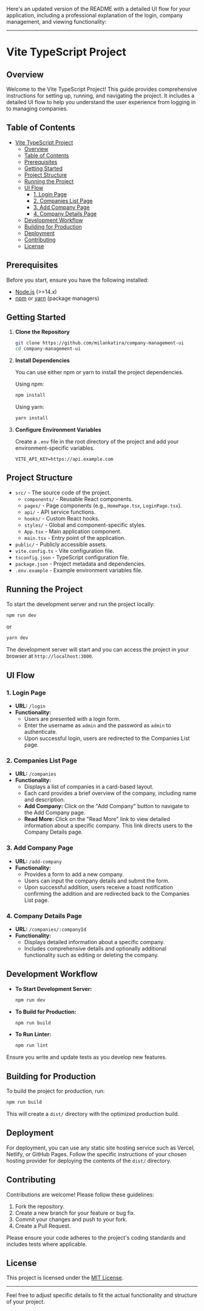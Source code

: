 Here's an updated version of the README with a detailed UI flow for your application, including a professional explanation of the login, company management, and viewing functionality:

---

# Vite TypeScript Project

## Overview

Welcome to the Vite TypeScript Project! This guide provides comprehensive instructions for setting up, running, and navigating the project. It includes a detailed UI flow to help you understand the user experience from logging in to managing companies.

## Table of Contents

- [Vite TypeScript Project](#vite-typescript-project)
  - [Overview](#overview)
  - [Table of Contents](#table-of-contents)
  - [Prerequisites](#prerequisites)
  - [Getting Started](#getting-started)
  - [Project Structure](#project-structure)
  - [Running the Project](#running-the-project)
  - [UI Flow](#ui-flow)
    - [1. Login Page](#1-login-page)
    - [2. Companies List Page](#2-companies-list-page)
    - [3. Add Company Page](#3-add-company-page)
    - [4. Company Details Page](#4-company-details-page)
  - [Development Workflow](#development-workflow)
  - [Building for Production](#building-for-production)
  - [Deployment](#deployment)
  - [Contributing](#contributing)
  - [License](#license)

## Prerequisites

Before you start, ensure you have the following installed:

-   [Node.js](https://nodejs.org/) (>=14.x)
-   [npm](https://www.npmjs.com/) or [yarn](https://yarnpkg.com/) (package managers)

## Getting Started

1. **Clone the Repository**

    ```bash
    git clone https://github.com/milankatira/company-management-ui
    cd company-management-ui
    ```

2. **Install Dependencies**

    You can use either npm or yarn to install the project dependencies.

    Using npm:

    ```bash
    npm install
    ```

    Using yarn:

    ```bash
    yarn install
    ```

3. **Configure Environment Variables**

    Create a `.env` file in the root directory of the project and add your environment-specific variables.

    ```env(right not .env is not yet removed from project but it should be in .gitignore)
    VITE_API_KEY=https://api.example.com
    ```

## Project Structure

-   `src/` - The source code of the project.
    -   `components/` - Reusable React components.
    -   `pages/` - Page components (e.g., `HomePage.tsx`, `LoginPage.tsx`).
    -   `api/` - API service functions.
    -   `hooks/` - Custom React hooks.
    -   `styles/` - Global and component-specific styles.
    -   `App.tsx` - Main application component.
    -   `main.tsx` - Entry point of the application.
-   `public/` - Publicly accessible assets.
-   `vite.config.ts` - Vite configuration file.
-   `tsconfig.json` - TypeScript configuration file.
-   `package.json` - Project metadata and dependencies.
-   `.env.example` - Example environment variables file.

## Running the Project

To start the development server and run the project locally:

```bash
npm run dev
```

or

```bash
yarn dev
```

The development server will start and you can access the project in your browser at `http://localhost:3000`.

## UI Flow

### 1. Login Page

-   **URL:** `/login`
-   **Functionality:**
    -   Users are presented with a login form.
    -   Enter the username as `admin` and the password as `admin` to authenticate.
    -   Upon successful login, users are redirected to the Companies List page.

### 2. Companies List Page

-   **URL:** `/companies`
-   **Functionality:**
    -   Displays a list of companies in a card-based layout.
    -   Each card provides a brief overview of the company, including name and description.
    -   **Add Company:** Click on the "Add Company" button to navigate to the Add Company page.
    -   **Read More:** Click on the "Read More" link to view detailed information about a specific company. This link directs users to the Company Details page.

### 3. Add Company Page

-   **URL:** `/add-company`
-   **Functionality:**
    -   Provides a form to add a new company.
    -   Users can input the company details and submit the form.
    -   Upon successful addition, users receive a toast notification confirming the addition and are redirected back to the Companies List page.

### 4. Company Details Page

-   **URL:** `/companies/:companyId`
-   **Functionality:**
    -   Displays detailed information about a specific company.
    -   Includes comprehensive details and optionally additional functionality such as editing or deleting the company.

## Development Workflow

-   **To Start Development Server:**

    ```bash
    npm run dev
    ```

-   **To Build for Production:**

    ```bash
    npm run build
    ```

-   **To Run Linter:**

    ```bash
    npm run lint
    ```

Ensure you write and update tests as you develop new features.

## Building for Production

To build the project for production, run:

```bash
npm run build
```

This will create a `dist/` directory with the optimized production build.

## Deployment

For deployment, you can use any static site hosting service such as Vercel, Netlify, or GitHub Pages. Follow the specific instructions of your chosen hosting provider for deploying the contents of the `dist/` directory.

## Contributing

Contributions are welcome! Please follow these guidelines:

1. Fork the repository.
2. Create a new branch for your feature or bug fix.
3. Commit your changes and push to your fork.
4. Create a Pull Request.

Please ensure your code adheres to the project's coding standards and includes tests where applicable.

## License

This project is licensed under the [MIT License](LICENSE).

---

Feel free to adjust specific details to fit the actual functionality and structure of your project.
